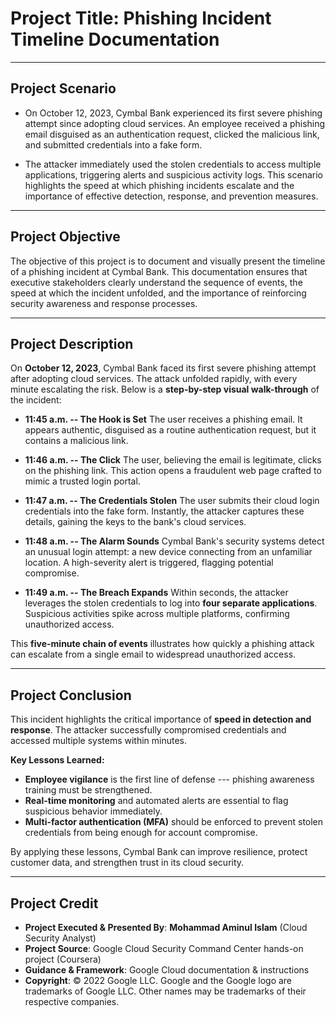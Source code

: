 # Project Title: Phishing Incident Timeline Documentation

------------------------------------------------------------------------

## Project Scenario

- On October 12, 2023, Cymbal Bank experienced its first severe phishing
attempt since adopting cloud services.
An employee received a phishing email disguised as an authentication
request, clicked the malicious link, and submitted credentials into a
fake form.

- The attacker immediately used the stolen credentials to access multiple
applications, triggering alerts and suspicious activity logs.
This scenario highlights the speed at which phishing incidents escalate
and the importance of effective detection, response, and prevention
measures.

------------------------------------------------------------------------

## Project Objective

The objective of this project is to document and visually present the
timeline of a phishing incident at Cymbal Bank. This documentation
ensures that executive stakeholders clearly understand the sequence of
events, the speed at which the incident unfolded, and the importance of
reinforcing security awareness and response processes.

------------------------------------------------------------------------

## Project Description

On **October 12, 2023**, Cymbal Bank faced its first severe phishing
attempt after adopting cloud services. The attack unfolded rapidly, with
every minute escalating the risk. Below is a **step-by-step visual
walk-through** of the incident:

-   **11:45 a.m. -- The Hook is Set**
    The user receives a phishing email. It appears authentic, disguised
    as a routine authentication request, but it contains a malicious
    link.

-   **11:46 a.m. -- The Click**
    The user, believing the email is legitimate, clicks on the phishing
    link. This action opens a fraudulent web page crafted to mimic a
    trusted login portal.

-   **11:47 a.m. -- The Credentials Stolen**
    The user submits their cloud login credentials into the fake form.
    Instantly, the attacker captures these details, gaining the keys to
    the bank's cloud services.

-   **11:48 a.m. -- The Alarm Sounds**
    Cymbal Bank's security systems detect an unusual login attempt: a
    new device connecting from an unfamiliar location. A high-severity
    alert is triggered, flagging potential compromise.

-   **11:49 a.m. -- The Breach Expands**
    Within seconds, the attacker leverages the stolen credentials to log
    into **four separate applications**. Suspicious activities spike
    across multiple platforms, confirming unauthorized access.

This **five-minute chain of events** illustrates how quickly a phishing
attack can escalate from a single email to widespread unauthorized
access.

------------------------------------------------------------------------

## Project Conclusion

This incident highlights the critical importance of **speed in detection
and response**. The attacker successfully compromised credentials and
accessed multiple systems within minutes.

**Key Lessons Learned:**
- **Employee vigilance** is the first line of defense --- phishing
awareness training must be strengthened.
- **Real-time monitoring** and automated alerts are essential to flag
suspicious behavior immediately.
- **Multi-factor authentication (MFA)** should be enforced to prevent
stolen credentials from being enough for account compromise.

By applying these lessons, Cymbal Bank can improve resilience, protect
customer data, and strengthen trust in its cloud security.

------------------------------------------------------------------------

## Project Credit  
- **Project Executed & Presented By**: **Mohammad Aminul Islam** (Cloud Security Analyst)  
- **Project Source**: Google Cloud Security Command Center hands-on project (Coursera)  
- **Guidance & Framework**: Google Cloud documentation & instructions  
- **Copyright**: © 2022 Google LLC. Google and the Google logo are trademarks of Google LLC. Other names may be trademarks of their respective companies.  
